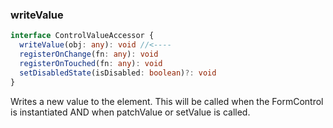 ### writeValue

```typescript
interface ControlValueAccessor {
  writeValue(obj: any): void //<----
  registerOnChange(fn: any): void
  registerOnTouched(fn: any): void
  setDisabledState(isDisabled: boolean)?: void
}
```

Writes a new value to the element. This will be called when the FormControl is instantiated AND when patchValue or setValue is called.